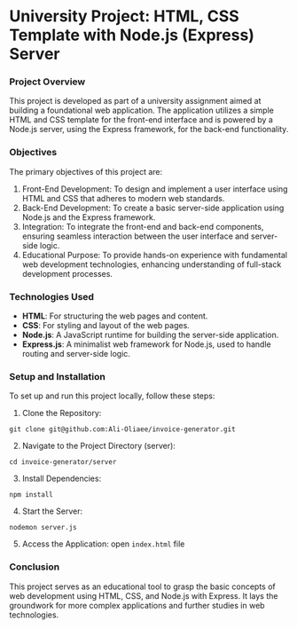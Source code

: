 # University Project: HTML, CSS Template with Node.js (Express) Server

### Project Overview

This project is developed as part of a university assignment aimed at building a foundational web application. The application utilizes a simple HTML and CSS template for the front-end interface and is powered by a Node.js server, using the Express framework, for the back-end functionality.

### Objectives

The primary objectives of this project are:

1. Front-End Development: To design and implement a user interface using HTML and CSS that adheres to modern web standards.
2. Back-End Development: To create a basic server-side application using Node.js and the Express framework.
3. Integration: To integrate the front-end and back-end components, ensuring seamless interaction between the user interface and server-side logic.
4. Educational Purpose: To provide hands-on experience with fundamental web development technologies, enhancing understanding of full-stack development processes.

### Technologies Used

- **HTML**: For structuring the web pages and content.
- **CSS**: For styling and layout of the web pages.
- **Node.js**: A JavaScript runtime for building the server-side application.
- **Express.js**: A minimalist web framework for Node.js, used to handle routing and server-side logic.

### Setup and Installation

To set up and run this project locally, follow these steps:

1. Clone the Repository:

```
git clone git@github.com:Ali-Oliaee/invoice-generator.git
```

2. Navigate to the Project Directory (server):

```
cd invoice-generator/server
```

3. Install Dependencies:

```
npm install
```

4. Start the Server:

```
nodemon server.js
```

5. Access the Application:
   open `index.html` file

### Conclusion

This project serves as an educational tool to grasp the basic concepts of web development using HTML, CSS, and Node.js with Express. It lays the groundwork for more complex applications and further studies in web technologies.
